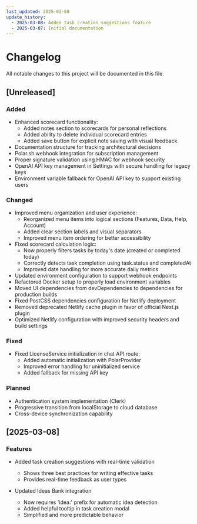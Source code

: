 ```yaml
---
last_updated: 2025-03-08
update_history:
  - 2025-03-08: Added task creation suggestions feature
  - 2025-03-07: Initial documentation
---
```


# Changelog

All notable changes to this project will be documented in this file.

## [Unreleased]

### Added

* Enhanced scorecard functionality:
  * Added notes section to scorecards for personal reflections
  * Added ability to delete individual scorecard entries
  * Added save button for explicit note saving with visual feedback
* Documentation structure for tracking architectural decisions
* Polar.sh webhook integration for subscription management
* Proper signature validation using HMAC for webhook security
* OpenAI API key management in Settings with secure handling for legacy keys
* Environment variable fallback for OpenAI API key to support existing users

### Changed

* Improved menu organization and user experience:
  * Reorganized menu items into logical sections (Features, Data, Help, Account)
  * Added clear section labels and visual separators
  * Improved menu item ordering for better accessibility
* Fixed scorecard calculation logic:
  * Now properly filters tasks by today's date (created or completed today)
  * Correctly detects task completion using task.status and completedAt
  * Improved date handling for more accurate daily metrics
* Updated environment configuration to support webhook endpoints
* Refactored Docker setup to properly load environment variables
* Moved UI dependencies from devDependencies to dependencies for production builds
* Fixed PostCSS dependencies configuration for Netlify deployment
* Removed deprecated Netlify cache plugin in favor of official Next.js plugin
* Optimized Netlify configuration with improved security headers and build settings

### Fixed

* Fixed LicenseService initialization in chat API route:
  * Added automatic initialization with PolarProvider
  * Improved error handling for uninitialized service
  * Added fallback for missing API key

### Planned

* Authentication system implementation (Clerk)
* Progressive transition from localStorage to cloud database
* Cross-device synchronization capability

## [2025-03-08]

### Features

* Added task creation suggestions with real-time validation
  * Shows three best practices for writing effective tasks
  * Provides real-time feedback as user types

* Updated Ideas Bank integration
  * Now requires 'idea:' prefix for automatic idea detection
  * Added helpful tooltip in task creation modal
  * Simplified and more predictable behavior
